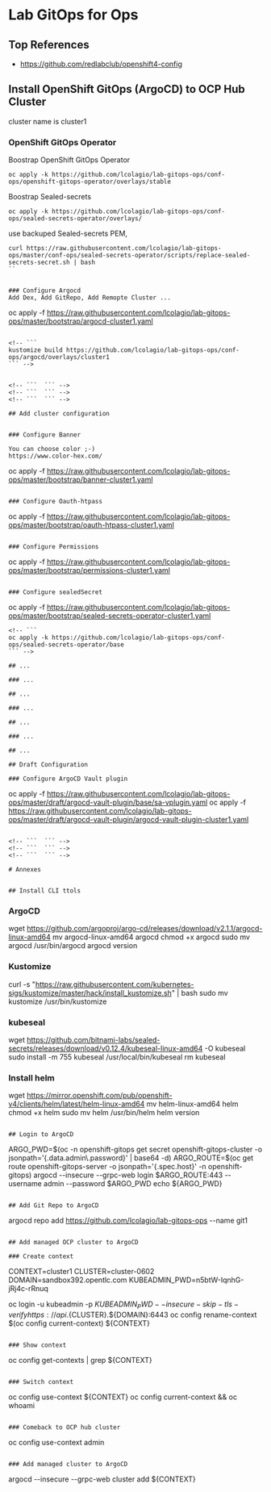 # Lab GitOps for Ops

## Top References
- https://github.com/redlabclub/openshift4-config


## Install OpenShift GitOps (ArgoCD) to OCP Hub Cluster
cluster name is cluster1

### OpenShift GitOps Operator
Boostrap OpenShift GitOps Operator
```
oc apply -k https://github.com/lcolagio/lab-gitops-ops/conf-ops/openshift-gitops-operator/overlays/stable
```

Boostrap Sealed-secrets
```
oc apply -k https://github.com/lcolagio/lab-gitops-ops/conf-ops/sealed-secrets-operator/overlays/
```

use backuped Sealed-secrets PEM, 
```
curl https://raw.githubusercontent.com/lcolagio/lab-gitops-ops/master/conf-ops/sealed-secrets-operator/scripts/replace-sealed-secrets-secret.sh | bash
``


### Configure Argocd
Add Dex, Add GitRepo, Add Remopte Cluster ...
```
oc apply -f https://raw.githubusercontent.com/lcolagio/lab-gitops-ops/master/bootstrap/argocd-cluster1.yaml
```

<!-- ```
kustomize build https://github.com/lcolagio/lab-gitops-ops/conf-ops/argocd/overlays/cluster1
``` -->


<!-- ```  ``` -->
<!-- ```  ``` -->
<!-- ```  ``` -->

## Add cluster configuration


### Configure Banner

You can choose color ;-)
https://www.color-hex.com/

```
oc apply -f https://raw.githubusercontent.com/lcolagio/lab-gitops-ops/master/bootstrap/banner-cluster1.yaml
```

### Configure Oauth-htpass

```
oc apply -f https://raw.githubusercontent.com/lcolagio/lab-gitops-ops/master/bootstrap/oauth-htpass-cluster1.yaml
```

### Configure Permissions

```
oc apply -f https://raw.githubusercontent.com/lcolagio/lab-gitops-ops/master/bootstrap/permissions-cluster1.yaml
```

### Configure sealedSecret

```
oc apply -f https://raw.githubusercontent.com/lcolagio/lab-gitops-ops/master/bootstrap/sealed-secrets-operator-cluster1.yaml
```
<!-- ```
oc apply -k https://github.com/lcolagio/lab-gitops-ops/conf-ops/sealed-secrets-operator/base
``` -->

## ...

### ...

## ...

### ...

## ...

### ...

## ...

## Draft Configuration

### Configure ArgoCD Vault plugin

```
oc apply -f https://raw.githubusercontent.com/lcolagio/lab-gitops-ops/master/draft/argocd-vault-plugin/base/sa-vplugin.yaml
oc apply -f https://raw.githubusercontent.com/lcolagio/lab-gitops-ops/master/draft/argocd-vault-plugin/argocd-vault-plugin-cluster1.yaml

```

<!-- ```  ``` -->
<!-- ```  ``` -->
<!-- ```  ``` -->

# Annexes


## Install CLI ttols

```
### ArgoCD
wget https://github.com/argoproj/argo-cd/releases/download/v2.1.1/argocd-linux-amd64
mv argocd-linux-amd64 argocd
chmod +x argocd
sudo mv argocd /usr/bin/argocd
argocd version

### Kustomize
curl -s "https://raw.githubusercontent.com/kubernetes-sigs/kustomize/master/hack/install_kustomize.sh"  | bash
sudo mv kustomize /usr/bin/kustomize

### kubeseal
wget https://github.com/bitnami-labs/sealed-secrets/releases/download/v0.12.4/kubeseal-linux-amd64 -O kubeseal
sudo install -m 755 kubeseal /usr/local/bin/kubeseal
rm kubeseal

### Install helm
wget https://mirror.openshift.com/pub/openshift-v4/clients/helm/latest/helm-linux-amd64
mv helm-linux-amd64 helm
chmod +x helm
sudo mv helm /usr/bin/helm
helm version
```

## Login to ArgoCD
```
ARGO_PWD=$(oc -n openshift-gitops get secret openshift-gitops-cluster -o jsonpath='{.data.admin\.password}' | base64 -d)
ARGO_ROUTE=$(oc get route openshift-gitops-server -o jsonpath='{.spec.host}' -n openshift-gitops)
argocd --insecure --grpc-web login $ARGO_ROUTE:443  --username admin --password $ARGO_PWD
echo ${ARGO_PWD}
```

## Add Git Repo to ArgoCD
```
argocd repo add https://github.com/lcolagio/lab-gitops-ops  --name git1
```

## Add managed OCP cluster to ArgoCD

### Create context

```
CONTEXT=cluster1
CLUSTER=cluster-0602
DOMAIN=sandbox392.opentlc.com
KUBEADMIN_PWD=n5btW-IqnhG-jRj4c-rRnuq

oc login -u kubeadmin -p ${KUBEADMIN_PWD} --insecure-skip-tls-verify https://api.${CLUSTER}.${DOMAIN}:6443
oc config rename-context $(oc config current-context) ${CONTEXT}
```

### Show context

```
oc config  get-contexts  | grep ${CONTEXT}
```

### Switch context
```
oc config use-context ${CONTEXT}
oc config current-context && oc whoami
```

### Comeback to OCP hub cluster
```
oc config use-context admin
```

### Add managed cluster to ArgoCD
```
argocd --insecure --grpc-web cluster add ${CONTEXT}
```
